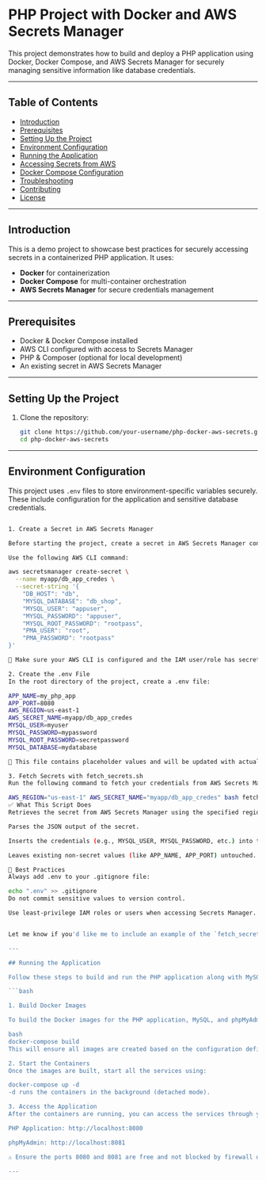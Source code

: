 # PHP Project with Docker and AWS Secrets Manager

This project demonstrates how to build and deploy a PHP application using Docker, Docker Compose, and AWS Secrets Manager for securely managing sensitive information like database credentials.

---

## Table of Contents

- [Introduction](#introduction)
- [Prerequisites](#prerequisites)
- [Setting Up the Project](#setting-up-the-project)
- [Environment Configuration](#environment-configuration)
- [Running the Application](#running-the-application)
- [Accessing Secrets from AWS](#accessing-secrets-from-aws)
- [Docker Compose Configuration](#docker-compose-configuration)
- [Troubleshooting](#troubleshooting)
- [Contributing](#contributing)
- [License](#license)

---

## Introduction

This is a demo project to showcase best practices for securely accessing secrets in a containerized PHP application. It uses:
- **Docker** for containerization
- **Docker Compose** for multi-container orchestration
- **AWS Secrets Manager** for secure credentials management

---

## Prerequisites

- Docker & Docker Compose installed
- AWS CLI configured with access to Secrets Manager
- PHP & Composer (optional for local development)
- An existing secret in AWS Secrets Manager

---

## Setting Up the Project

1. Clone the repository:
   ```bash
   git clone https://github.com/your-username/php-docker-aws-secrets.git
   cd php-docker-aws-secrets

---

## Environment Configuration

This project uses `.env` files to store environment-specific variables securely. These include configuration for the application and sensitive database credentials.


```bash

1. Create a Secret in AWS Secrets Manager

Before starting the project, create a secret in AWS Secrets Manager containing your database credentials.

Use the following AWS CLI command:

aws secretsmanager create-secret \
  --name myapp/db_app_credes \
  --secret-string '{
    "DB_HOST": "db",
    "MYSQL_DATABASE": "db_shop",
    "MYSQL_USER": "appuser",
    "MYSQL_PASSWORD": "appuser",
    "MYSQL_ROOT_PASSWORD": "rootpass",
    "PMA_USER": "root",
    "PMA_PASSWORD": "rootpass"
}'

🔐 Make sure your AWS CLI is configured and the IAM user/role has secretsmanager:CreateSecret and secretsmanager:GetSecretValue permissions.

2. Create the .env File
In the root directory of the project, create a .env file:

APP_NAME=my_php_app
APP_PORT=8080
AWS_REGION=us-east-1
AWS_SECRET_NAME=myapp/db_app_credes
MYSQL_USER=myuser
MYSQL_PASSWORD=mypassword
MYSQL_ROOT_PASSWORD=secretpassword
MYSQL_DATABASE=mydatabase

📝 This file contains placeholder values and will be updated with actual credentials fetched from AWS Secrets Manager.

3. Fetch Secrets with fetch_secrets.sh
Run the following command to fetch your credentials from AWS Secrets Manager and update the .env file automatically:

AWS_REGION="us-east-1" AWS_SECRET_NAME="myapp/db_app_credes" bash fetch_secrets.sh
✅ What This Script Does
Retrieves the secret from AWS Secrets Manager using the specified region and secret name.

Parses the JSON output of the secret.

Inserts the credentials (e.g., MYSQL_USER, MYSQL_PASSWORD, etc.) into the .env file.

Leaves existing non-secret values (like APP_NAME, APP_PORT) untouched.

🔐 Best Practices
Always add .env to your .gitignore file:

echo ".env" >> .gitignore
Do not commit sensitive values to version control.

Use least-privilege IAM roles or users when accessing Secrets Manager.


Let me know if you'd like me to include an example of the `fetch_secrets.sh` script in the README or as a separate file reference.

---

## Running the Application

Follow these steps to build and run the PHP application along with MySQL and phpMyAdmin using Docker Compose:

```bash

1. Build Docker Images

To build the Docker images for the PHP application, MySQL, and phpMyAdmin, run:

bash
docker-compose build
This will ensure all images are created based on the configuration defined in the Dockerfile and docker-compose.yml.

2. Start the Containers
Once the images are built, start all the services using:

docker-compose up -d
-d runs the containers in the background (detached mode).

3. Access the Application
After the containers are running, you can access the services through your browser:

PHP Application: http://localhost:8080

phpMyAdmin: http://localhost:8081

⚠️ Ensure the ports 8080 and 8081 are free and not blocked by firewall or in use by another process. can you please update README.md running the application is not set

---
